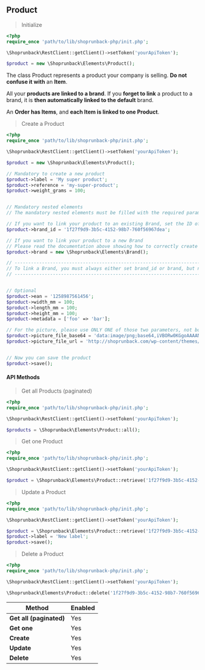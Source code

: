 ## Product

> Initialize

```php
<?php
require_once 'path/to/lib/shoprunback-php/init.php';

\Shoprunback\RestClient::getClient()->setToken('yourApiToken');

$product = new \Shoprunback\Elements\Product();
```

The class Product represents a product your company is selling. **Do not confuse it with** an **Item**.

All your **products are linked to a brand**. If you **forget to link** a product to a brand, it is **then automatically linked to the default** brand.

An **Order has Items**, and **each Item is linked to one Product**.

> Create a Product

```php
<?php
require_once 'path/to/lib/shoprunback-php/init.php';

\Shoprunback\RestClient::getClient()->setToken('yourApiToken');

$product = new \Shoprunback\Elements\Product();

// Mandatory to create a new product
$product->label = 'My super product';
$product->reference = 'my-super-product';
$product->weight_grams = 100;


// Mandatory nested elements
// The mandatory nested elements must be filled with the required parameters.

// If you want to link your product to an existing Brand, set the ID of your already registered brand
$product->brand_id = '1f27f9d9-3b5c-4152-98b7-760f56967dea';

// If you want to link your product to a new Brand
// Please read the documentation above showing how to correctly create a Brand.
$product->brand = new \Shoprunback\Elements\Brand();

// --------------------------------------------------------------------------------------
// To link a Brand, you must always either set brand_id or brand, but never both!
// --------------------------------------------------------------------------------------


// Optional
$product->ean = '1258987561456';
$product->width_mm = 100;
$product->length_mm = 100;
$product->height_mm = 100;
$product->metadata = ['foo' => 'bar'];

// For the picture, please use ONLY ONE of those two parameters, not both at the same time
$product->picture_file_base64 = 'data:image/png;base64,iVBORw0KGgoAAAANSUhEUgAAAAEAAAABAQAAAAA3bvkkAAAAAnRSTlMAAHaTzTgAAAAKSURBVHgBY2AAAAACAAFzdQEYAAAAAElFTkSuQmCC';
$product->picture_file_url = 'http://shoprunback.com/wp-content/themes/shoprunback/images/logo-menu.png';


// Now you can save the product
$product->save();
```

#### API Methods

> Get all Products (paginated)

```php
<?php
require_once 'path/to/lib/shoprunback-php/init.php';

\Shoprunback\RestClient::getClient()->setToken('yourApiToken');

$products = \Shoprunback\Elements\Product::all();
```

> Get one Product

```php
<?php
require_once 'path/to/lib/shoprunback-php/init.php';

\Shoprunback\RestClient::getClient()->setToken('yourApiToken');

$product = \Shoprunback\Elements\Product::retrieve('1f27f9d9-3b5c-4152-98b7-760f56967dea');
```

> Update a Product

```php
<?php
require_once 'path/to/lib/shoprunback-php/init.php';

\Shoprunback\RestClient::getClient()->setToken('yourApiToken');

$product = \Shoprunback\Elements\Product::retrieve('1f27f9d9-3b5c-4152-98b7-760f56967dea');
$product->label = 'New label';
$product->save();
```

> Delete a Product

```php
<?php
require_once 'path/to/lib/shoprunback-php/init.php';

\Shoprunback\RestClient::getClient()->setToken('yourApiToken');

\Shoprunback\Elements\Product::delete('1f27f9d9-3b5c-4152-98b7-760f56967dea');
```

Method | Enabled
-|-
**Get all (paginated)** | Yes
**Get one** | Yes
**Create** | Yes
**Update** | Yes
**Delete** | Yes
